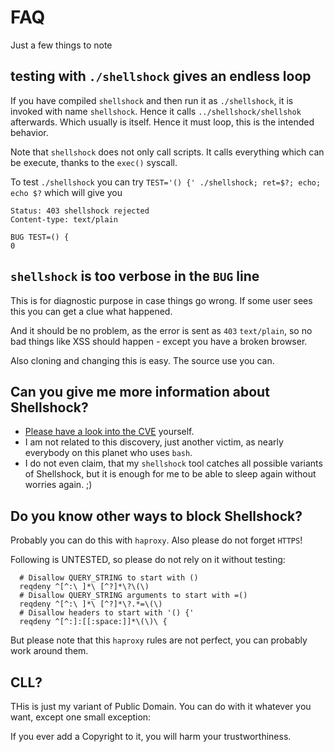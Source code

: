# FAQ

Just a few things to note

## testing with `./shellshock` gives an endless loop

If you have compiled `shellshock` and then run it as `./shellshock`, it is invoked with name `shellshock`.
Hence it calls `../shellshock/shellshok` afterwards.  Which usually is itself.  Hence it must loop, this is the intended behavior.

Note that `shellshock` does not only call scripts.  It calls everything which can be execute, thanks to the `exec()` syscall.

To test `./shellshock` you can try `TEST='() {' ./shellshock; ret=$?; echo; echo $?` which will give you

```text
Status: 403 shellshock rejected
Content-type: text/plain

BUG TEST=() {
0
```

## `shellshock` is too verbose in the `BUG` line

This is for diagnostic purpose in case things go wrong.  If some user sees this you can get a clue what happened.

And it should be no problem, as the error is sent as `403` `text/plain`, so no bad things like XSS should happen - except you have a broken browser.

Also cloning and changing this is easy. The source use you can.


## Can you give me more information about Shellshock?

- [Please have a look into the CVE](https://www.us-cert.gov/ncas/alerts/TA14-268A) yourself.
- I am not related to this discovery, just another victim, as nearly everybody on this planet who uses `bash`.
- I do not even claim, that my `shellshock` tool catches all possible variants of Shellshock, but it is enough for me to be able to sleep again without worries again.  ;)

## Do you know other ways to block Shellshock?

Probably you can do this with `haproxy`.  Also please do not forget `HTTPS`!

Following is UNTESTED, so please do not rely on it without testing:

```text
  # Disallow QUERY_STRING to start with ()
  reqdeny ^[^:\ ]*\ [^?]*\?\(\)
  # Disallow QUERY_STRING arguments to start with =()
  reqdeny ^[^:\ ]*\ [^?]*\?.*=\(\)
  # Disallow headers to start with '() {'
  reqdeny ^[^:]:[[:space:]]*\(\)\ {
```

But please note that this `haproxy` rules are not perfect, you can probably work around them.


## CLL?

THis is just my variant of Public Domain.  You can do with it whatever you want, except one small exception:

If you ever add a Copyright to it, you will harm your trustworthiness.
